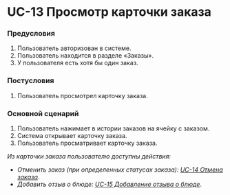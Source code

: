 # UC-13 Просмотр карточки заказа

### Предусловия

1. Пользователь авторизован в системе.
2. Пользователь находится в разделе «Заказы».
3. У пользователя есть хотя бы один заказ.

### Постусловия

1. Пользователь просмотрел карточку заказа. 

### Основной сценарий

1. Пользователь нажимает в истории заказов на ячейку с заказом.
2. Система открывает карточку заказа.
3. Пользователь просматривает карточку заказа.

*Из карточки заказа пользователю доступны действия:*

- *Отменить заказ (при определенных статусах заказа): [UC-14 Отмена заказа](uc14.md)*.
- *Добавить отзыв о блюде: [UC-15 Добавление отзыва о блюде](uc15.md)*.